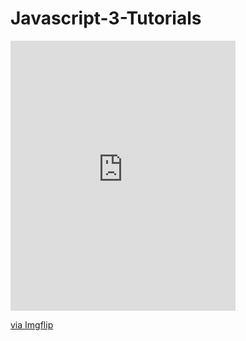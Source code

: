 # Javascript-3-Tutorials
<div style="width:360px;max-width:100%;"><div style="height:0;padding-bottom:120%;position:relative;"><iframe width="360" height="432" style="position:absolute;top:0;left:0;width:100%;height:100%;" frameBorder="0" src="https://imgflip.com/embed/5md1bt"></iframe></div><p><a href="https://imgflip.com/gif/5md1bt">via Imgflip</a></p></div>
